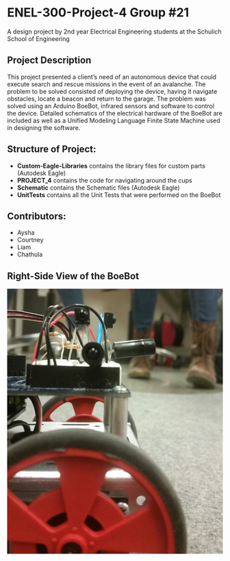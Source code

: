 # ENEL-300-Project-4 Group #21

A design project by 2nd year Electrical Engineering students at the Schulich School of Engineering

## Project Description
This project presented a client’s need of an autonomous device that could execute search and rescue missions in the event of an avalanche. The problem to be solved consisted of deploying the device, having it navigate obstacles, locate a beacon and return to the garage.   The problem was solved using an Arduino BoeBot, infrared sensors and software to control the device. Detailed schematics of the electrical hardware of the BoeBot are included as well as a Unified Modeling Language Finite State Machine used in designing the software.

## Structure of Project:
- **Custom-Eagle-Libraries** contains the library files for custom parts (Autodesk Eagle)
- **PROJECT_4** contains the code for navigating around the cups
- **Schematic** contains the Schematic files (Autodesk Eagle)
- **UnitTests** contains all the Unit Tests that were performed on the BoeBot

## Contributors:
  - Aysha
  - Courtney
  - Liam
  - Chathula

## Right-Side View of the BoeBot
![Right-Side View](/Schematic/BoeBot-Right.jpg)
